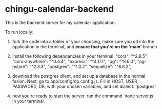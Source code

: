 # chingu-calendar-backend

This is the backend server for my calendar application.

To run locally:
1) fork the code into a folder of your choosing, make sure you cd into the application in the terminal, and **ensure that you're on the 'main'** branch

2) install the following dependencies in your terminal: 
    "cors": "^2.8.5",
    "cors-anywhere": "^0.4.4",
    "express": "^4.17.1",
    "pg": "^8.6.0",
    "pg-hstore": "^2.3.3",
    "postgres": "^1.0.2",
    "sequelize": "^6.6.2",
    
3) download the postgres client, and set up a database in the normal fasion. Next, go to app/config/db.config.js. Fill in HOST, USER, PASSWORD, DB, with your chosen variables, and set dialect: 'postgres'

4) now you're ready to start the server. run the command 'node server.js' in your terminal.
